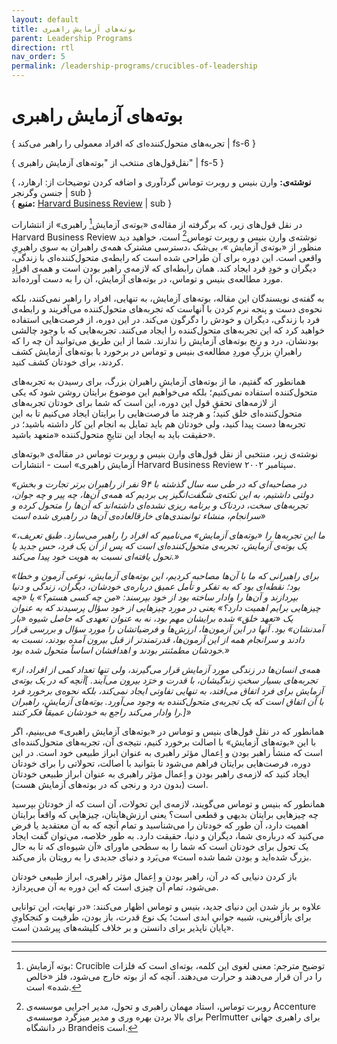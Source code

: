 ```yaml
---
layout: default
title: بوته‌های آزمایش راهبری
parent: Leadership Programs
direction: rtl
nav_order: 5
permalink: /leadership-programs/crucibles-of-leadership
---
```


# بوته‌های آزمایش راهبری
{ تجربه‌های متحول‌کننده‌ای که افراد معمولی را راهبر می‌کند | fs-6 }

{ نقل‌قول‌های منتخب از "بوته‌های آزمایش راهبری" | fs-5 }

{ **نوشته‌ی:** وارن بنیس و روبرت توماس گردآوری و اضافه کردن توضیحات از: ارهارد، جنسن وگرنجر | sub }  
{ **منبع:** [Harvard Business Review](https://hbr.org/2002/09/crucibles-of-leadership) | sub }  

در نقل قول‌های زیر، که برگرفته از مقاله‌ی «بوته‌ی آزمایش[^1] راهبری» از انتشارات Harvard Business Review نوشته‌ی وارن بنیس و روبرت توماس[^2] است، خواهید دید منظور از «بوته‌ی آزمایش »، بی‌شک ،دسترسی مشترک همه‌ی راهبران به سوی راهبرِیِ واقعی است. این دوره برای آن طراحی شده است که رابطه‌ی متحول‌کننده‌ای با زندگی، دیگران و خودِ فرد ایجاد کند. همان رابطه‌ای که لازمه‌ی راهبر بودن است و همه‌ی افراِدِ مورد مطالعه‌ی بنیس و توماس، در بوته‌های آزمایش، آن را به دست آورده‌اند.

به گفته‌ی نویسندگان این مقاله، بوته‌های آزمایش، به تنهایی، افراد را راهبر نمی‌کنند، بلکه نحوه‌ی دست و پنجه نرم کردن با آنهاست که تجربه‌های متحول‌کننده می‌آفریند و رابطه‌ی فرد با زندگی، دیگران و خودش را دگرگون می‌کند. در این دوره، از فرصت‌هایی استفاده خواهید کرد که این تجربه‌های متحول‌کننده را ایجاد می‌کنند. تجربه‌هایی که با وجود چالشی بودنشان، درد و رنج بوته‌های آزمایش را ندارند. شما از این طریق می‌توانید آن چه را که راهبرانِ بزرگِ موردِ مطالعه‌ی بنیس و توماس در برخورد با بوته‌های آزمایش کشف کردند، برای خودتان کشف کنید.

همانطور که گفتیم، ما از بوته‌های آزمایشِ راهبران بزرگ، برای رسیدن به تجربه‌های متحول‌کننده استفاده نمی‌کنیم؛ بلکه می‌خواهیم این موضوع برایتان روشن شود که یکی از لازمه‌های تحققِ قول این دوره، این است که شما برای خودتان تجربه‌های متحول‌کننده‌ای خلق کنید؛ و هرچند ما فرصت‌هایی را برایتان ایجاد می‌کنیم تا به این تجربه‌ها دست پیدا کنید، ولی خودتان هم باید تمایل به انجام این کار داشته باشید؛ در حقیقت باید به ایجاد این نتایجِ متحول‌کننده «متعهد باشید».

نوشته‌ی زیر، منتخبی از نقل قول‌های وارن بنیس و روبرت توماس در مقاله‌ی «بوته‌های آزمایش راهبری» است - انتشارات Harvard Business Review سپتامبر ۲۰۰۲.

_«در مصاحبه‌ای که در طی سه سال گذشته با 9۴ نفر از راهبران برتر تجارت و بخش دولتی داشتیم، به این نکته‌ی شگفت‌انگیز پی بردیم که همه‌ی آن‌ها، چه پیر و چه جوان، تجربه‌های سخت، دردناک و برنامه ریزی نشده‌ای داشته‌اند که آن‌ها را متحول کرده و سرانجام، منشاء توانمندی‌های خارقالعاده‌ی آن‌ها در راهبری شده است»_

_«ما این تجربه‌ها را «بوته‌های آزمایش» می‌نامیم که افراد را راهبر می‌سازد. طبق تعریف، یک بوته‌ی آزمایش، تجربه‌ی متحول‌کننده‌ای است که پس از آن یک فرد، حس جدید یا تحول یافته‌ای نسبت به هویت خود پیدا می‌کند.»_

_«برای راهبرانی که ما با آن‌ها مصاحبه کردیم، این بوته‌های آزمایش، نوعی آزمون و خطا بود؛ نقطه‌ای بود که به تفکر و تأمل عمیق درباره‌ی خودشان، دیگران، زندگی و دنیا بپردازند و آن‌ها را وادار ساخته بود از خود بپرسند: «من چه کسی هستم؟» یا «چه چیزهایی برایم اهمیت دارد؟» یعنی در مورد چیزهایی از خود سؤال پرسیدند که به عنوان یک «تعهد خلق» شده برایشان مهم بود، نه به عنوان تعهدی که حاصل شیوه «بار آمدنشان» بود. آنها در این آزمون‌ها، ارزش‌ها و فرضیاتشان را مورد سؤال و بررسی قرار دادند و سرانجام همه از این آزمون‌ها، قدرتمندتر از قبل بیرون آمده بودند، نسبت به خودشان مطمئنتر بودند و اهدافشان اساساً متحول شده بود.»_

_«همه‌ی انسان‌ها در زندگی مورد آزمایش قرار می‌گیرند، ولی تنها تعداد کمی از افراد، از تجربه‌های بسیار سختِ زندگیشان، با قدرت و خرَد بیرون می‌آیند. ]آنچه که در یک بوته‌ی آزمایش برای فرد اتفاق می‌افتد، به تنهایی تفاوتی ایجاد نمی‌کند، بلکه نحوه‌ی برخورد فرد با آن اتفاق است که یک تجربه‌ی متحول‌کننده به وجود می‌آورد. بوته‌های آزمایش، راهبران را وادار می‌کند راجع به خودشان عمیقاً فکر کنند.]»_

همانطور که در نقل قول‌های بنیس و توماس در «بوته‌های آزمایش راهبری» می‌بینیم، اگر با این «بوته‌های آزمایش» با اصالت برخورد کنیم، نتیجه‌ی آن، تجربه‌های متحول‌کننده‌ای است که منشأ راهبر بودن و اِعمال مؤثر راهبری به عنوان ابراز طبیعی خود است. در این دوره، فرصت‌هایی برایتان فراهم می‌شود تا بتوانید با اصالت، تحولاتی را برای خودتان ایجاد کنید که لازمه‌ی راهبر بودن و اِعمال مؤثر راهبری به عنوان ابراز طبیعی خودتان است (بدون درد و رنجی که در بوته‌های آزمایش هست).

همانطور که بنیس و توماس می‌گویند، لازمه‌ی این تحولات، آن است که از خودتان بپرسید چه چیزهایی برایتان بدیهی و قطعی است؟ یعنی ارزش‌هایتان، چیزهایی که واقعاً برایتان اهمیت دارد، آن طور که خودتان را می‌شناسید و تمام آنچه که به آن معتقدید یا فرض می‌کنید که درباره‌ی شما، دیگران و دنیا، حقیقت دارد. به طور خلاصه، می‌توان گفت ایجاد یک تحول برای خودتان است که شما را به سطحی ماورای «آن شیوه‌ای که تا به حال بزرگ شده‌اید و بودن شما شده است» می‌بَرد و دنیای جدیدی را به رویتان باز می‌کند.

باز کردن دنیایی که در آن، راهبر بودن و اِعمال مؤثر راهبری، ابراز طبیعی خودتان می‌شود، تمام آن چیزی است که این دوره به آن می‌پردازد.

علاوه بر باز شدن این دنیای جدید، بنیس و توماس اظهار می‌کنند: «در نهایت، این توانایی برای بازآفرینی، شبیه جوانیِ ابدی است؛ یک نوع قدرت، باز بودن، ظرفیت و کنجکاویِ پایان ناپذیر برای دانستن و بر خلاف کلیشه‌های پیرشدن است».

---
[^1]: بوته آزمایش: Crucible توضیح مترجم: معنی لغوی این کلمه، بوته‌ای است که فلزات را در آن قرار می‌دهند و حرارت می‌دهند. آنچه که از بوته خارج می‌شود، فلز «خالص شده» است.
[^2]: روبرت توماس، استاد مهمان راهبری و تحول، مدیر اجرایی موسسه‌ی Accenture برای بالا بردن بهره وری و مدیر میزگرد موسسه‌ی Perlmutter برای راهبری جهانی در دانشگاه Brandeis است.
